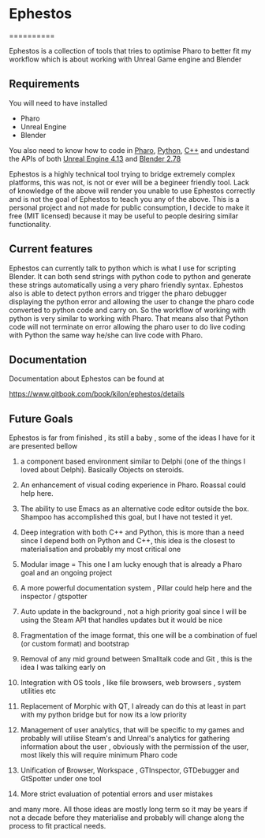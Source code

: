# Ephestos
==========

Ephestos is a collection of tools that tries to optimise Pharo to better fit my workflow which is about working with Unreal Game engine and Blender

## Requirements

You will need to have installed

- Pharo
- Unreal Engine
- Blender

You also need to know how to code in [Pharo](http://pharo.org/web), [Python](https://www.python.org), [C++](http://www.cplusplus.com/doc/tutorial/) and undestand the APIs of both [Unreal Engine 4.13](https://docs.unrealengine.com/latest/INT/) and [Blender 2.78](https://www.blender.org/api/blender_python_api_2_78a_release/)

Ephestos is a highly technical tool trying to bridge extremely complex platforms, this was not, is not or ever will be a begineer friendly tool. Lack of knowledge of the above will render you unable to use Ephestos correctly and is not the goal of Ephestos to teach you any of the above. This is a personal project and not made for public consumption, I decide to make it free (MIT licensed) because it may be useful to people desiring similar functionality. 

## Current features

Ephestos can currently talk to python which is what I use for scripting Blender. It can both send strings with python code to python and generate these strings automatically using a very pharo friendly syntax. Ephestos also is able to detect python errors and trigger the pharo debugger displaying the python error and allowing the user to change the pharo code converted to python code and carry on. So the workflow of working with python is very similar to working with Pharo. That means also that Python code will not terminate on error allowing the pharo user to do live coding with Python the same way he/she can live code with Pharo.

## Documentation

Documentation about Ephestos can be found at

https://www.gitbook.com/book/kilon/ephestos/details

## Future Goals

Ephestos is far from finished , its still a baby , some of the ideas I have for it are presented bellow

1) a component based environment similar to Delphi (one of the things  I loved about Delphi). Basically Objects on steroids. 

2) An enhancement of visual coding experience in Pharo.  Roassal could help here. 

3) The ability to use Emacs as an alternative code editor outside the box.  Shampoo has accomplished this goal, but I have not tested it yet.

4) Deep integration with both C++ and Python, this is more than a need since I depend both on Python and C++, this idea is the closest to materialisation and probably my most critical one

5) Modular image = This one I am lucky enough that is already a Pharo goal and an ongoing project

6) A more powerful documentation system , Pillar could help here and the inspector / gtspotter

7) Auto update in the background , not a high priority goal since I will be using the Steam API that handles updates but it would be nice

8)  Fragmentation of the image format, this one will be a combination of fuel (or custom format) and bootstrap

9) Removal of any mid ground between Smalltalk code and Git , this is the idea I was talking early on

10) Integration with OS tools , like file browsers, web browsers , system utilities etc

11) Replacement of Morphic with QT,  I already can do this at least in part with my python bridge but for now its a low priority

12)  Management of user analytics, that will be specific to my games and probably will utilise Steam's and Unreal's analytics for gathering information about the user , obviously with the permission of the user, most likely this will require minimum Pharo code

13) Unification of Browser, Workspace , GTInspector, GTDebugger and GtSpotter under one tool

14) More strict evaluation of potential errors and user mistakes 

and many more. All those ideas are mostly long term so it may be years if not a decade before they materialise and probably will change along the process to fit practical needs. 
